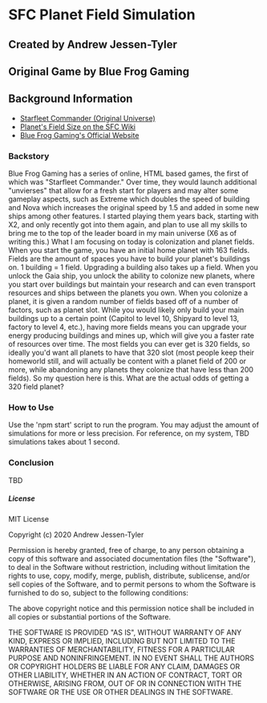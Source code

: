 # SFC Planet Field Simulation
## Created by Andrew Jessen-Tyler
## Original Game by Blue Frog Gaming

## Background Information
* [Starfleet Commander (Original Universe)](https://playstarfleet.com/)
* [Planet's Field Size on the SFC Wiki ](http://wiki.playstarfleet.com/index.php/Fields#Fields)
* [Blue Frog Gaming's Official Website](http://bluefroggaming.com/)

### Backstory
Blue Frog Gaming has a series of online, HTML based games, the first of which was "Starfleet Commander." Over time, they would launch additional "unvierses" that allow for a fresh start for players and may alter some gameplay aspects, such as Extreme which doubles the speed of building and Nova which increases the original speed by 1.5 and added in some new ships among other features. I started playing them years back, starting with X2, and only recently got into them again, and plan to use all my skills to bring me to the top of the leader board in my main universe (X6 as of writing this.)
What I am focusing on today is colonization and planet fields. When you start the game, you have an initial home planet with 163 fields. Fields are the amount of spaces you have to build your planet's buildings on. 1 building = 1 field. Upgrading a building also takes up a field. When you unlock the Gaia ship, you unlock the ability to colonize new planets, where you start over buildings but maintain your research and can even transport resources and ships between the planets you own. When you colonize a planet, it is given a random number of fields based off of a number of factors, such as planet slot.
While you would likely only build your main buildings up to a certain point (Capitol to level 10, Shipyard to level 13, factory to level 4, etc.), having more fields means you can upgrade your energy producing buildings and mines up, which will give you a faster rate of resources over time. The most fields you can ever get is 320 fields, so ideally you'd want all planets to have that 320 slot (most people keep their homeworld still, and will actually be content with a planet field of 200 or more, while abandoning any planets they colonize that have less than 200 fields).
So my question here is this. What are the actual odds of getting a 320 field planet?

### How to Use
Use the 'npm start' script to run the program. You may adjust the amount of simulations for more or less precision. For reference, on my system, TBD simulations takes about 1 second.

### Conclusion
TBD


##### License
MIT License

Copyright (c) 2020 Andrew Jessen-Tyler

Permission is hereby granted, free of charge, to any person obtaining a copy
of this software and associated documentation files (the "Software"), to deal
in the Software without restriction, including without limitation the rights
to use, copy, modify, merge, publish, distribute, sublicense, and/or sell
copies of the Software, and to permit persons to whom the Software is
furnished to do so, subject to the following conditions:

The above copyright notice and this permission notice shall be included in all
copies or substantial portions of the Software.

THE SOFTWARE IS PROVIDED "AS IS", WITHOUT WARRANTY OF ANY KIND, EXPRESS OR
IMPLIED, INCLUDING BUT NOT LIMITED TO THE WARRANTIES OF MERCHANTABILITY,
FITNESS FOR A PARTICULAR PURPOSE AND NONINFRINGEMENT. IN NO EVENT SHALL THE
AUTHORS OR COPYRIGHT HOLDERS BE LIABLE FOR ANY CLAIM, DAMAGES OR OTHER
LIABILITY, WHETHER IN AN ACTION OF CONTRACT, TORT OR OTHERWISE, ARISING FROM,
OUT OF OR IN CONNECTION WITH THE SOFTWARE OR THE USE OR OTHER DEALINGS IN THE
SOFTWARE.
